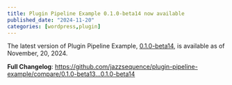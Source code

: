 ```yaml
---
title: Plugin Pipeline Example 0.1.0-beta14 now available
published_date: "2024-11-20"
categories: [wordpress,plugin]
---
```


The latest version of Plugin Pipeline Example, [0.1.0-beta14](https://github.com/jazzsequence/plugin-pipeline-example/releases/tag/0.1.0-beta14), is available as of November, 20, 2024.

**Full Changelog**: https://github.com/jazzsequence/plugin-pipeline-example/compare/0.1.0-beta13...0.1.0-beta14

